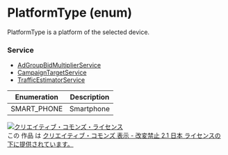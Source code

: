 # PlatformType (enum)
PlatformType is a platform of the selected device.
### Service
+ [AdGroupBidMultiplierService](../services/AdGroupBidMultiplierService.md)
+ [CampaignTargetService](../services/CampaignTargetService.md)
+ [TrafficEstimatorService](../services/TrafficEstimatorService.md)

| Enumeration | Description | 
|---|---|
| SMART_PHONE| Smartphone |
<a rel="license" href="http://creativecommons.org/licenses/by-nd/2.1/jp/"><img alt="クリエイティブ・コモンズ・ライセンス" style="border-width:0" src="https://i.creativecommons.org/l/by-nd/2.1/jp/88x31.png" /></a><br />この 作品 は <a rel="license" href="http://creativecommons.org/licenses/by-nd/2.1/jp/">クリエイティブ・コモンズ 表示 - 改変禁止 2.1 日本 ライセンスの下に提供されています。</a>
